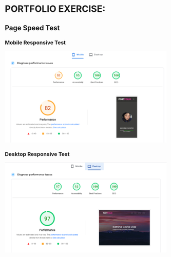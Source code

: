 # PORTFOLIO EXERCISE:
## Page Speed Test

### Mobile Responsive Test
![mobile-responsive_test](image.png)

### Desktop Responsive Test

![destop-responsive_test](image-1.png)